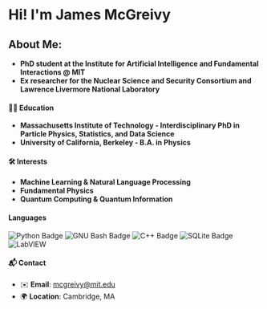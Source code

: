 # Hi! I'm James McGreivy

## About Me:
- **PhD student at the Institute for Artificial Intelligence and Fundamental Interactions @ MIT**
- **Ex researcher for the Nuclear Science and Security Consortium and Lawrence Livermore National Laboratory**

#### 🧑‍🎓 Education
- **Massachusetts Institute of Technology - Interdisciplinary PhD in Particle Physics, Statistics, and Data Science**
- **University of California, Berkeley - B.A. in Physics**

#### 🛠️ Interests
- **Machine Learning & Natural Language Processing**
- **Fundamental Physics**
- **Quantum Computing & Quantum Information**

#### Languages 

![Python Badge](https://img.shields.io/badge/Python-3776AB?logo=python&logoColor=fff&style=for-the-badge) ![GNU Bash Badge](https://img.shields.io/badge/GNU%20Bash-4EAA25?logo=gnubash&logoColor=fff&style=for-the-badge) ![C++ Badge](https://img.shields.io/badge/C%2B%2B-00599C?logo=cplusplus&logoColor=fff&style=for-the-badge) ![SQLite Badge](https://img.shields.io/badge/SQLite-003B57?logo=sqlite&logoColor=fff&style=for-the-badge) ![LabVIEW](https://img.shields.io/badge/LabVIEW-FFDB00?logo=labview&logoColor=000&style=for-the-badge)

#### 📬 Contact

- ✉️ **Email**: [mcgreivy@mit.edu](mailto:mcgreivy@mit.edu)
- 🌍 **Location**: Cambridge, MA
